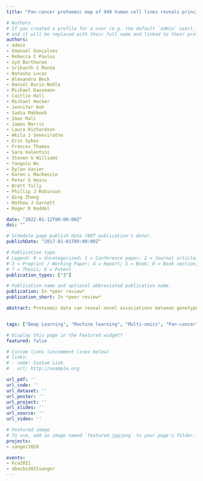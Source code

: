 ```yaml
---
title: "Pan-cancer proteomic map of 949 human cell lines reveals principles of cancer vulnerabilities"

# Authors
# If you created a profile for a user (e.g. the default `admin` user), write the username (folder name) here 
# and it will be replaced with their full name and linked to their profile.
authors:
- admin 
- Emanuel Gonçalves
- Rebecca C Poulos
- Syd Barthorpe
- Srikanth S Manda
- Natasha Lucas
- Alexandra Beck
- Daniel Bucio-Noble
- Michael Dausmann
- Caitlin Hall
- Michael Hecker
- Jennifer Koh
- Sadia Mahboob
- Iman Mali
- James Morris
- Laura Richardson
- Akila J Seneviratne
- Erin Sykes
- Frances Thomas
- Sara Valentini
- Steven G Williams
- Yangxiu Wu
- Dylan Xavier
- Karen L MacKenzie
- Peter G Hains
- Brett Tully
- Phillip J Robinson
- Qing Zhong
- Mathew J Garnett
- Roger R Reddel

date: "2022-01-12T00:00:00Z"
doi: ""

# Schedule page publish date (NOT publication's date).
publishDate: "2017-01-01T00:00:00Z"

# Publication type.
# Legend: 0 = Uncategorized; 1 = Conference paper; 2 = Journal article;
# 3 = Preprint / Working Paper; 4 = Report; 5 = Book; 6 = Book section;
# 7 = Thesis; 8 = Patent
publication_types: ["3"]

# Publication name and optional abbreviated publication name.
publication: In *peer review*
publication_short: In *peer review*

abstract: Proteomic data can reveal novel associations between genotype and phenotype, beyond what is apparent from genomics or transcriptomics alone. However, a lack of large proteomic datasets across a range of cancer types has limited our understanding of proteome network organisation and regulation. We produced a pan-cancer proteomic map derived from 949 human cancer cell lines. The map encompasses more than 40 cancer types derived from over 28 distinct human tissues. The samples were processed with a clinically-relevant workflow involving rapid and minimally complex sample preparation, quantifying 8,500 proteins. The raw proteomic data were acquired by data independent acquisition mass spectrometry (DIA-MS) at ProCan® in Australia. The processed data were analysed with a bespoke deep learning-based pipeline (DeeProM) that integrates multi-omics, CRISPR-Cas9 gene essentiality and drug sensitivity information produced at the Wellcome Sanger Institute. First, our findings reveal pervasive post-transcriptional modification and thousands of putative protein biomarkers of cancer vulnerabilities. Second, DeeProM statistics show that a fraction of the proteome can confer similar predictive power to the entire transcriptome. This has key implications for the clinical application of proteomics in drug response prediction. Third, we demonstrate that a random proportion of the identified proteins can provide robust predictions of cancer cell phenotypes, underpinning the concept of pervasive co-regulation of protein networks. This pan-cancer cell line proteomic map is a comprehensive resource that expands our understanding of cancer proteomes. These data reveal principles of cancer cell phenotypes, including genetic vulnerabilities and drug sensitivities, that are important for developing novel targeted anticancer therapies.


tags: ["Deep Learning", "Machine learning", "Multi-omics", "Pan-cancer", "Drug response", "CRISPR-Cas9"]

# Display this page in the Featured widget?
featured: false

# Custom links (uncomment lines below)
# links:
# - name: Custom Link
#   url: http://example.org

url_pdf: ''
url_code: ''
url_dataset: ''
url_poster: ''
url_project: ''
url_slides: ''
url_source: ''
url_video: ''

# Featured image
# To use, add an image named `featured.jpg/png` to your page's folder. 
projects:
- sanger2020

events: 
- kca2021
- abacbs2021sanger
---
```



